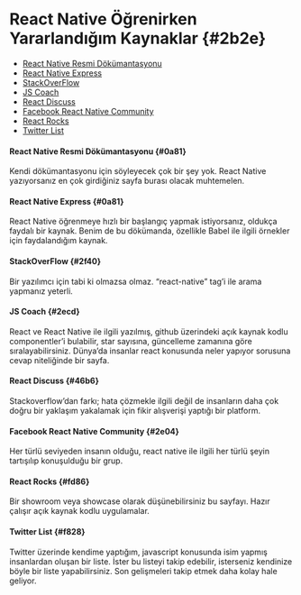 # React Native Öğrenirken Yararlandığım Kaynaklar {#2b2e}

* [React Native Resmi Dökümantasyonu](https://facebook.github.io/react-native/docs/getting-started.html)
* [React Native Express](http://www.reactnativeexpress.com/componentName_api)
* [StackOverFlow](http://stackoverflow.com/questions/tagged/react-native)
* [JS Coach](https://js.coach/react-native/react-native-web?sort=popular)
* [React Discuss](https://discuss.reactjs.org/)
* [Facebook React Native Community](https://www.facebook.com/groups/react.native.community/?ref=nf_target&fref=nf)
* [React Rocks](https://react.rocks/)
* [Twitter List](https://twitter.com/yosooff/lists/statics)

#### React Native Resmi Dökümantasyonu {#0a81}

Kendi dökümantasyonu için söyleyecek çok bir şey yok. React Native yazıyorsanız en çok girdiğiniz sayfa burası olacak muhtemelen.

#### React Native Express {#0a81}

React Native öğrenmeye hızlı bir başlangıç yapmak istiyorsanız, oldukça faydalı bir kaynak. Benim de bu dökümanda, özellikle Babel ile ilgili örnekler için faydalandığım kaynak. 

#### StackOverFlow {#2f40}

Bir yazılımcı için tabi ki olmazsa olmaz. “react-native” tag’i ile arama yapmanız yeterli.

#### JS Coach {#2ecd}

React ve React Native ile ilgili yazılmış, github üzerindeki açık kaynak kodlu componentler’i bulabilir, star sayısına, güncelleme zamanına göre sıralayabilirsiniz. Dünya’da insanlar react konusunda neler yapıyor sorusuna cevap niteliğinde bir sayfa.

#### React Discuss {#46b6}

Stackoverflow’dan farkı; hata çözmekle ilgili değil de insanların daha çok doğru bir yaklaşım yakalamak için fikir alışverişi yaptığı bir platform.

#### Facebook React Native Community {#2e04}

Her türlü seviyeden insanın olduğu, react native ile ilgili her türlü şeyin tartışılıp konuşulduğu bir grup.

#### React Rocks {#fd86}

Bir showroom veya showcase olarak düşünebilirsiniz bu sayfayı. Hazır çalışır açık kaynak kodlu uygulamalar.

#### Twitter List {#f828}

Twitter üzerinde kendime yaptığım, javascript konusunda isim yapmış insanlardan oluşan bir liste. İster bu listeyi takip edebilir, isterseniz kendinize böyle bir liste yapabilirsiniz. Son gelişmeleri takip etmek daha kolay hale geliyor.

